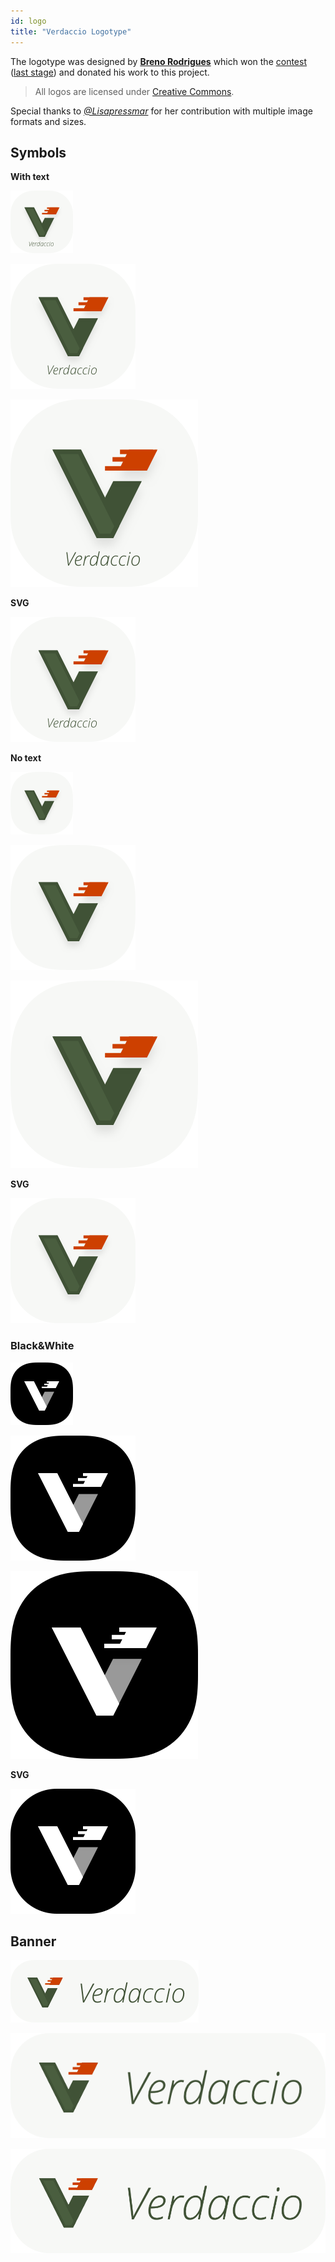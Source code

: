 ```yaml
---
id: logo
title: "Verdaccio Logotype"
---
```


The logotype was designed by __[Breno Rodrigues](https://github.com/rodriguesbreno)__ which
won the [contest](https://github.com/verdaccio/verdaccio/issues/237)
([last stage](https://github.com/verdaccio/verdaccio/issues/328)) and donated his work to this project.

> All logos are licensed under [Creative Commons](https://github.com/verdaccio/verdaccio/blob/master/LICENSE-docs).

Special thanks to *[@Lisapressmar](https://github.com/Lisapressmar)* for her contribution
with multiple image formats and sizes.

## Symbols

__With text__

![symbol tiny with text](assets/logo/symbol/png/logo-small-header-bottom.png)

![symbol medium with text](assets/logo/symbol/png/logo-small-header-bottom@2x.png)

![symbol big with text](assets/logo/symbol/png/logo-small-header-bottom@3x.png)

__SVG__

![symbol svg](assets/logo/symbol/svg/logo-small-header-bottom.svg)

__No text__

![symbol tiny](assets/logo/symbol/png/verdaccio-tiny.png)

![symbol medium](assets/logo/symbol/png/verdaccio-tiny@2x.png)

![symbol big](assets/logo/symbol/png/verdaccio-tiny@3x.png)

__SVG__

![svg format symbol no text](assets/logo/symbol/svg/verdaccio-tiny.svg)



### Black&White

![symbol bw small](assets/logo/symbol/png/verdaccio-blackwhite.png)

![symbol bw medium](assets/logo/symbol/png/verdaccio-blackwhite@2x.png)

![symbol bw big](assets/logo/symbol/png/verdaccio-blackwhite@3x.png)

__SVG__

![symbol bw svg](assets/logo/symbol/svg/verdaccio-blackwhite.svg)


## Banner

![banner small](assets/logo/banner/png/verdaccio-banner.png)

![banner medium](assets/logo/banner/png/verdaccio-banner@2x.png)

![banner big](assets/logo/banner/png/verdaccio-banner@3x.png)


